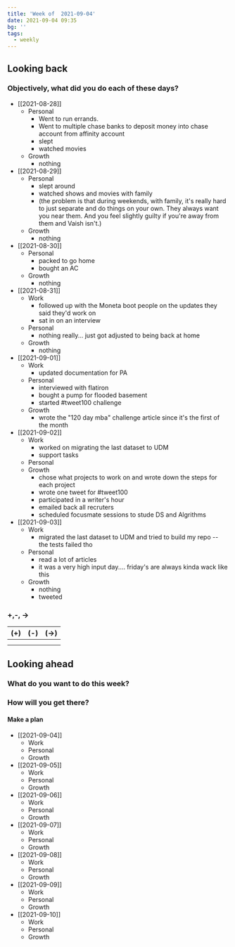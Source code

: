 ```yaml
---
title: 'Week of  2021-09-04'
date: 2021-09-04 09:35
bg: '' 
tags:
  - weekly
---
```


## Looking back
### Objectively, what did you do each of these days?
- [[2021-08-28]]
	- Personal
		- Went to run errands.
		- Went to multiple chase banks to deposit money into chase account from affinity account
		- slept
		- watched movies
	- Growth
		- nothing
- [[2021-08-29]]
	- Personal
		- slept around
		- watched shows and movies with family
		- (the problem is that during weekends, with family, it's really hard to just separate and do things on your own. They always want you near them. And you feel slightly guilty if you're away from them and Vaish isn't.)
	- Growth
		- nothing
- [[2021-08-30]]
	- Personal
		- packed to go home
		- bought an AC
	- Growth
		- nothing
- [[2021-08-31]]
	- Work
		- followed up with the Moneta boot people on the updates they said they'd work on
		- sat in on an interview
	- Personal
		- nothing really... just got adjusted to being back at home
	- Growth
		- nothing
- [[2021-09-01]]
	- Work
		- updated documentation for PA
	- Personal
		- interviewed with flatiron
		- bought a pump for flooded basement
		- started #tweet100 challenge
	- Growth
		- wrote the "120 day mba" challenge article since it's the first of the month
- [[2021-09-02]]
	- Work
		- worked on migrating the last dataset to UDM
		- support tasks
	- Personal
	- Growth
		- chose what projects to work on and wrote down the steps for each project
		- wrote one tweet for #tweet100 
		- participated in a writer's hour
		- emailed back all recruters
		- scheduled focusmate sessions to stude DS and Algrithms
- [[2021-09-03]]
	- Work
		- migrated the last dataset to UDM and tried to build my repo -- the tests failed tho
	- Personal
		-  read a lot of articles
		-  it was a very high input day.... friday's are always kinda wack like this
	- Growth
		- nothing
		- tweeted

### +,-, ->

| (+) | (-) | (->) | 
| --- | --- | ---- |
|     |     |      |
|     |     |      |

## Looking ahead
### What do you want to do this week?

### How will you get there?

#### Make a plan
- [[2021-09-04]]
	- Work
	- Personal
	- Growth
- [[2021-09-05]]
	- Work
	- Personal
	- Growth
- [[2021-09-06]]
	- Work
	- Personal
	- Growth
- [[2021-09-07]]
	- Work
	- Personal
	- Growth
- [[2021-09-08]]
	- Work
	- Personal
	- Growth
- [[2021-09-09]]
	- Work
	- Personal
	- Growth
- [[2021-09-10]]
	- Work
	- Personal
	- Growth



